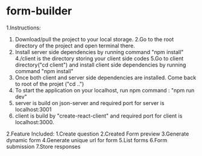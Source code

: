 # form-builder
1.Instructions:
  1. Download/pull the project to your local storage.
  2.Go to the root directory of the project and open terminal there.
  3. Install server side dependencies by running command "npm install"
  4.<root>/client is the directory storing your client side codes
  5.Go to client directory("cd client") and install client side dependencies by running command "npm install"
  6. Once both client and server side dependencies are installed. Come back to root of the projet ("cd ..")
  7. To start the application on your localhost, run npm command : "npm run dev"
  8. server is build on json-server and required port for server is localhost:3001
  9. client is build by "create-react-client" and required port for client is localhost:3000.


2.Feature Included:
  1.Create question
  2.Created Form preview
  3.Generate dynamic form
  4.Generate unique url for form
  5.List forms
  6.Form submission
  7.Store responses
